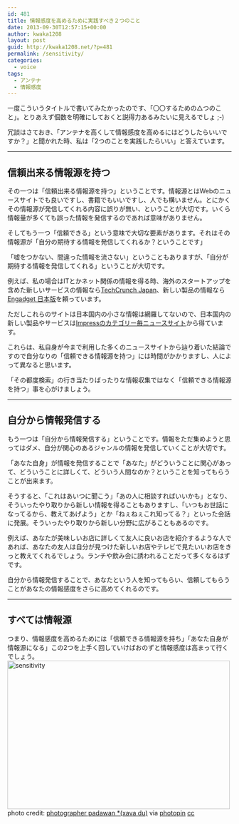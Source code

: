 ```yaml
---
id: 481
title: 情報感度を高めるために実践すべき２つのこと
date: 2013-09-30T12:57:15+00:00
author: kwaka1208
layout: post
guid: http://kwaka1208.net/?p=481
permalink: /sensitivity/
categories:
  - voice
tags:
  - アンテナ
  - 情報感度
---
```

一度こういうタイトルで書いてみたかったのです、「〇〇するための△つのこと」。とりあえず個数を明確にしておくと説得力あるみたいに見えるでしょ ;-)

冗談はさておき、「アンテナを高くして情報感度を高めるにはどうしたらいいですか？」と聞かれた時、私は「2つのことを実践したらいい」と答えています。

<hr>
<h2>信頼出来る情報源を持つ</h2>
その一つは「信頼出来る情報源を持つ」ということです。情報源とはWebのニュースサイトでも良いですし、書籍でもいいですし、人でも構いません。とにかくその情報源が発信してくれる内容に誤りが無い、ということが大切です。いくら情報量が多くても誤った情報を発信するのであれば意味がありません。

そしてもう一つ「信頼できる」という意味で大切な要素があります。それはその情報源が「自分の期待する情報を発信してくれるか？ということです」

「嘘をつかない、間違った情報を流さない」ということもありますが、「自分が期待する情報を発信してくれる」ということが大切です。

例えば、私の場合はITとかネット関係の情報を得る時、海外のスタートアップを含めた新しいサービスの情報なら<a href="http://jp.techcrunch.com">TechCrunch Japan</a>、新しい製品の情報なら<a href="http://japanese.engadget.com">Engadget 日本版</a>を頼っています。

ただしこれらのサイトは日本国内の小さな情報は網羅してないので、日本国内の新しい製品やサービスは<a href="http://www.watch.impress.co.jp">Impressのカテゴリー毎ニュースサイト</a>から得ています。

これらは、私自身が今まで利用した多くのニュースサイトから辿り着いた結論ですので自分なりの「信頼できる情報源を持つ」には時間がかかりますし、人によって異なると思います。

「その都度検索」の行き当たりばったりな情報収集ではなく「信頼できる情報源を持つ」事を心がけましょう。

<hr>
<h2>自分から情報発信する</h2>
もう一つは「自分から情報発信する」ということです。情報をただ集めようと思ってはダメ、自分が関心のあるジャンルの情報を発信していくことが大切です。

「あなた自身」が情報を発信することで「あなた」がどういうことに関心があって、どういうことに詳しくて、どういう人間なのか？ということを知ってもらうことが出来ます。

そうすると、「これはあいつに聞こう」「あの人に相談すればいいかも」となり、そういったやり取りから新しい情報を得ることもありますし、「いつもお世話になってるから、教えてあげよう」とか「ねぇねぇこれ知ってる？」といった会話に発展。そういったやり取りから新しい分野に広がることもあるのです。

例えば、あなたが美味しいお店に詳しくて友人に良いお店を紹介するような人であれば、あなたの友人は自分が見つけた新しいお店やテレビで見たいいお店をきっと教えてくれるでしょう。ランチや飲み会に誘われることだって多くなるはずです。

自分から情報発信することで、あなたという人を知ってもらい、信頼してもらうことがあなたの情報感度をさらに高めてくれるのです。

<hr>
<h2>すべては情報源</h2>
つまり、情報感度を高めるためには「信頼できる情報源を持ち」「あなた自身が情報源になる」この2つを上手く回していけばおのずと情報感度は高まって行くでしょう。

<img src="http://kwaka1208.net/wp-content/uploads/2013/09/medium_3029161041.jpg" alt="sensitivity" width="500" height="333" class="alignnone size-full wp-image-482" />
photo credit: <a href="http://www.flickr.com/photos/7933170@N03/3029161041/">photographer padawan *(xava du)</a> via <a href="http://photopin.com">photopin</a> <a href="http://creativecommons.org/licenses/by-nc-nd/2.0/">cc</a>
